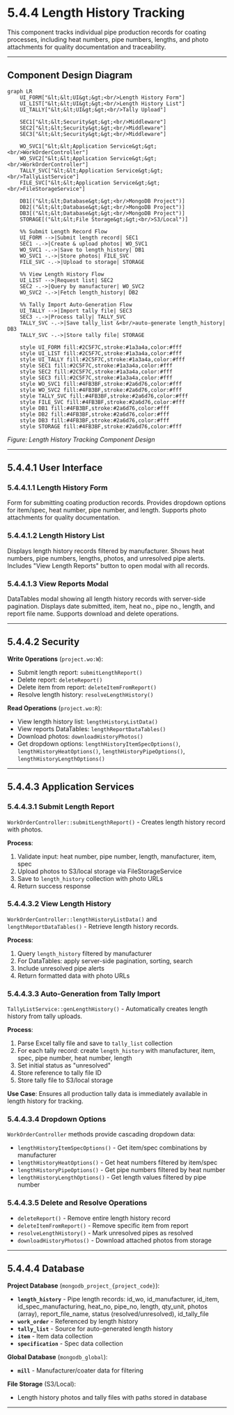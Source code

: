 # 5.4.4 Length History Tracking

This component tracks individual pipe production records for coating processes, including heat numbers, pipe numbers, lengths, and photo attachments for quality documentation and traceability.

---

## Component Design Diagram

```mermaid
graph LR
    UI_FORM["&lt;&lt;UI&gt;&gt;<br/>Length History Form"]
    UI_LIST["&lt;&lt;UI&gt;&gt;<br/>Length History List"]
    UI_TALLY["&lt;&lt;UI&gt;&gt;<br/>Tally Upload"]

    SEC1["&lt;&lt;Security&gt;&gt;<br/>Middleware"]
    SEC2["&lt;&lt;Security&gt;&gt;<br/>Middleware"]
    SEC3["&lt;&lt;Security&gt;&gt;<br/>Middleware"]

    WO_SVC1["&lt;&lt;Application Service&gt;&gt;<br/>WorkOrderController"]
    WO_SVC2["&lt;&lt;Application Service&gt;&gt;<br/>WorkOrderController"]
    TALLY_SVC["&lt;&lt;Application Service&gt;&gt;<br/>TallyListService"]
    FILE_SVC["&lt;&lt;Application Service&gt;&gt;<br/>FileStorageService"]

    DB1[("&lt;&lt;Database&gt;&gt;<br/>MongoDB Project")]
    DB2[("&lt;&lt;Database&gt;&gt;<br/>MongoDB Project")]
    DB3[("&lt;&lt;Database&gt;&gt;<br/>MongoDB Project")]
    STORAGE[("&lt;&lt;File Storage&gt;&gt;<br/>S3/Local")]

    %% Submit Length Record Flow
    UI_FORM -->|Submit length record| SEC1
    SEC1 -.->|Create & upload photos| WO_SVC1
    WO_SVC1 -.->|Save to length_history| DB1
    WO_SVC1 -.->|Store photos| FILE_SVC
    FILE_SVC -.->|Upload to storage| STORAGE

    %% View Length History Flow
    UI_LIST -->|Request list| SEC2
    SEC2 -.->|Query by manufacturer| WO_SVC2
    WO_SVC2 -.->|Fetch length_history| DB2

    %% Tally Import Auto-Generation Flow
    UI_TALLY -->|Import tally file| SEC3
    SEC3 -.->|Process tally| TALLY_SVC
    TALLY_SVC -.->|Save tally_list &<br/>auto-generate length_history| DB3
    TALLY_SVC -.->|Store tally file| STORAGE

    style UI_FORM fill:#2C5F7C,stroke:#1a3a4a,color:#fff
    style UI_LIST fill:#2C5F7C,stroke:#1a3a4a,color:#fff
    style UI_TALLY fill:#2C5F7C,stroke:#1a3a4a,color:#fff
    style SEC1 fill:#2C5F7C,stroke:#1a3a4a,color:#fff
    style SEC2 fill:#2C5F7C,stroke:#1a3a4a,color:#fff
    style SEC3 fill:#2C5F7C,stroke:#1a3a4a,color:#fff
    style WO_SVC1 fill:#4FB3BF,stroke:#2a6d76,color:#fff
    style WO_SVC2 fill:#4FB3BF,stroke:#2a6d76,color:#fff
    style TALLY_SVC fill:#4FB3BF,stroke:#2a6d76,color:#fff
    style FILE_SVC fill:#4FB3BF,stroke:#2a6d76,color:#fff
    style DB1 fill:#4FB3BF,stroke:#2a6d76,color:#fff
    style DB2 fill:#4FB3BF,stroke:#2a6d76,color:#fff
    style DB3 fill:#4FB3BF,stroke:#2a6d76,color:#fff
    style STORAGE fill:#4FB3BF,stroke:#2a6d76,color:#fff
```

*Figure: Length History Tracking Component Design*

---

## 5.4.4.1 User Interface

### 5.4.4.1.1 Length History Form

Form for submitting coating production records. Provides dropdown options for item/spec, heat number, pipe number, and length. Supports photo attachments for quality documentation.

### 5.4.4.1.2 Length History List

Displays length history records filtered by manufacturer. Shows heat numbers, pipe numbers, lengths, photos, and unresolved pipe alerts. Includes "View Length Reports" button to open modal with all records.

### 5.4.4.1.3 View Reports Modal

DataTables modal showing all length history records with server-side pagination. Displays date submitted, item, heat no., pipe no., length, and report file name. Supports download and delete operations.

---

## 5.4.4.2 Security

**Write Operations** (`project.wo:W`):
- Submit length report: `submitLengthReport()`
- Delete report: `deleteReport()`
- Delete item from report: `deleteItemFromReport()`
- Resolve length history: `resolveLengthHistory()`

**Read Operations** (`project.wo:R`):
- View length history list: `lengthHistoryListData()`
- View reports DataTables: `lengthReportDataTables()`
- Download photos: `downloadHistoryPhotos()`
- Get dropdown options: `lengthHistoryItemSpecOptions()`, `lengthHistoryHeatOptions()`, `lengthHistoryPipeOptions()`, `lengthHistoryLengthOptions()`

---

## 5.4.4.3 Application Services

### 5.4.4.3.1 Submit Length Report

`WorkOrderController::submitLengthReport()` - Creates length history record with photos.

**Process**:
1. Validate input: heat number, pipe number, length, manufacturer, item, spec
2. Upload photos to S3/local storage via FileStorageService
3. Save to `length_history` collection with photo URLs
4. Return success response

### 5.4.4.3.2 View Length History

`WorkOrderController::lengthHistoryListData()` and `lengthReportDataTables()` - Retrieve length history records.

**Process**:
1. Query `length_history` filtered by manufacturer
2. For DataTables: apply server-side pagination, sorting, search
3. Include unresolved pipe alerts
4. Return formatted data with photo URLs

### 5.4.4.3.3 Auto-Generation from Tally Import

`TallyListService::genLengthHistory()` - Automatically creates length history from tally uploads.

**Process**:
1. Parse Excel tally file and save to `tally_list` collection
2. For each tally record: create `length_history` with manufacturer, item, spec, pipe number, heat number, length
3. Set initial status as "unresolved"
4. Store reference to tally file ID
5. Store tally file to S3/local storage

**Use Case**: Ensures all production tally data is immediately available in length history for tracking.

### 5.4.4.3.4 Dropdown Options

`WorkOrderController` methods provide cascading dropdown data:
- `lengthHistoryItemSpecOptions()` - Get item/spec combinations by manufacturer
- `lengthHistoryHeatOptions()` - Get heat numbers filtered by item/spec
- `lengthHistoryPipeOptions()` - Get pipe numbers filtered by heat number
- `lengthHistoryLengthOptions()` - Get length values filtered by pipe number

### 5.4.4.3.5 Delete and Resolve Operations

- `deleteReport()` - Remove entire length history record
- `deleteItemFromReport()` - Remove specific item from report
- `resolveLengthHistory()` - Mark unresolved pipes as resolved
- `downloadHistoryPhotos()` - Download attached photos from storage

---

## 5.4.4.4 Database

**Project Database** (`mongodb_project_{project_code}`):

- **`length_history`** - Pipe length records: id_wo, id_manufacturer, id_item, id_spec_manufacturing, heat_no, pipe_no, length, qty_unit, photos (array), report_file_name, status (resolved/unresolved), id_tally_file
- **`work_order`** - Referenced by length history
- **`tally_list`** - Source for auto-generated length history
- **`item`** - Item data collection
- **`specification`** - Spec data collection

**Global Database** (`mongodb_global`):

- **`mill`** - Manufacturer/coater data for filtering

**File Storage** (S3/Local):

- Length history photos and tally files with paths stored in database

---
